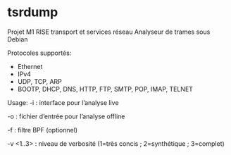 # tsrdump
Projet M1 RISE transport et services réseau
Analyseur de trames sous Debian

Protocoles supportés: 

- Ethernet
- IPv4
- UDP, TCP, ARP
- BOOTP, DHCP, DNS, HTTP, FTP, SMTP, POP, IMAP, TELNET


Usage:
-i <interface> : interface pour l’analyse live

-o <fichier> : fichier d’entrée pour l’analyse offline

-f <filtre> : filtre BPF (optionnel)

-v <1..3> : niveau de verbosité (1=très concis ; 2=synthétique ; 3=complet)

